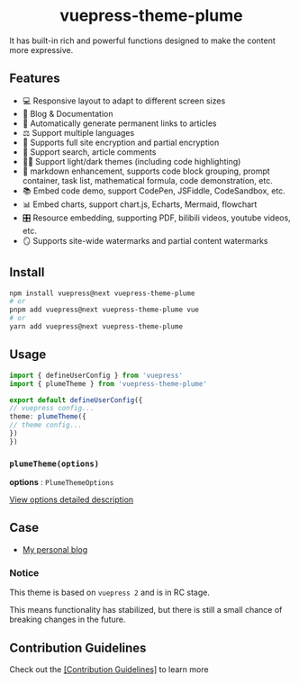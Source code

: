 <h1 align="center">vuepress-theme-plume</h1>

It has built-in rich and powerful functions designed to make the content more expressive.

## Features

- 💻 Responsive layout to adapt to different screen sizes
- 📖 Blog & Documentation
- 🔗 Automatically generate permanent links to articles
- ⚖ Support multiple languages
- 🔑 Supports full site encryption and partial encryption
- 👀 Support search, article comments
- 👨‍💻‍ Support light/dark themes (including code highlighting)
- 📠 markdown enhancement, supports code block grouping, prompt container, task list, mathematical formula, code demonstration, etc.
- 📚 Embed code demo, support CodePen, JSFiddle, CodeSandbox, etc.
- 📊 Embed charts, support chart.js, Echarts, Mermaid, flowchart
- 🎛 Resource embedding, supporting PDF, bilibili videos, youtube videos, etc.
- 🪞 Supports site-wide watermarks and partial content watermarks

## Install

```sh
npm install vuepress@next vuepress-theme-plume
# or
pnpm add vuepress@next vuepress-theme-plume vue
# or
yarn add vuepress@next vuepress-theme-plume
```

## Usage

``` ts
import { defineUserConfig } from 'vuepress'
import { plumeTheme } from 'vuepress-theme-plume'

export default defineUserConfig({
// vuepress config...
theme: plumeTheme({
// theme config...
})
})
```

### `plumeTheme(options)`

__options__ : `PlumeThemeOptions`

[View options detailed description](https://theme-plume.vuejs.press//config/basic/)

## Case

- [My personal blog](https://pengzhanbo.cn/)

### Notice

This theme is based on `vuepress 2` and is in RC stage.

This means functionality has stabilized, but there is still a small chance of breaking changes in the future.

## Contribution Guidelines

Check out the [[Contribution Guidelines]](/CONTRIBUTING.md) to learn more
